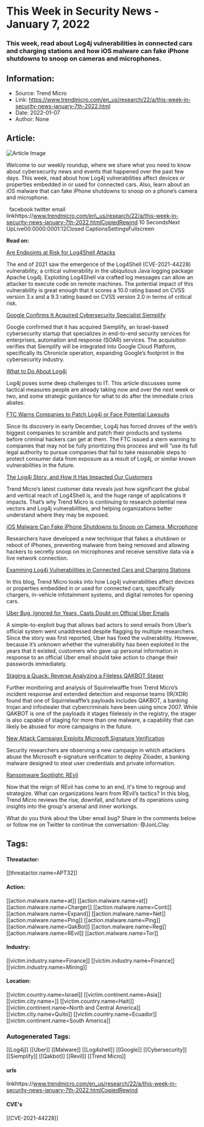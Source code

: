 # This Week in Security News - January 7, 2022
### This week, read about Log4j vulnerabilities in connected cars and charging stations and how iOS malware can fake iPhone shutdowns to snoop on cameras and microphones.

## Information:
+ Source: Trend Micro
+ Link: https://www.trendmicro.com/en_us/research/22/a/this-week-in-security-news-january-7th-2022.html
+ Date: 2022-01-07
+ Author: None


## Article:
![Article Image](https://www.trendmicro.com/content/dam/trendmicro/global/en/research/week-in-security-news.jpg)





Welcome to our weekly roundup, where we share what you need to know about cybersecurity news and events that happened over the past few days. This week, read about how Log4j vulnerabilities affect devices or properties embedded in or used for connected cars. Also, learn about an iOS malware that can fake iPhone shutdowns to snoop on a phone‘s camera and microphone.







  facebook twitter email linkhttps://www.trendmicro.com/en\_us/research/22/a/this-week-in-security-news-january-7th-2022.htmlCopiedRewind 10 SecondsNext UpLive00:0000:0001:12Closed CaptionsSettingsFullscreen




  

**Read on:**  




[Are Endpoints at Risk for Log4Shell Attacks](/en_us/research/21/l/are-endpoints-at-risk-for-log4shell-attacks.html)


The end of 2021 saw the emergence of the Log4Shell (CVE-2021-44228) vulnerability, a critical vulnerability in the ubiquitous Java logging package Apache Log4j. Exploiting Log4Shell via crafted log messages can allow an attacker to execute code on remote machines. The potential impact of this vulnerability is great enough that it scores a 10.0 rating based on CVSS version 3.x and a 9.3 rating based on CVSS version 2.0 in terms of critical risk.


[Google Confirms It Acquired Cybersecurity Specialist Siemplify](https://techcrunch.com/2022/01/04/google-confirms-it-acquired-cybersecurity-specialist-siemplify-reportedly-for-500m-to-become-part-of-google-clouds-chronicle/)


Google confirmed that it has acquired Siemplify, an Israel-based cybersecurity startup that specializes in end-to-end security services for enterprises, automation and response (SOAR) services. The acquisition verifies that Siemplify will be integrated into Google Cloud Platform, specifically its Chronicle operation, expanding Google’s footprint in the cybersecurity industry.


[What to Do About Log4j](/en_us/research/21/l/log4j.html)


Log4j poses some deep challenges to IT. This article discusses some tactical measures people are already taking now and over the next week or two, and some strategic guidance for what to do after the immediate crisis abates.


[FTC Warns Companies to Patch Log4j or Face Potential Lawsuits](https://gizmodo.com/ftc-to-companies-patch-log4j-asap-or-suffer-our-wrath-1848303300)


Since its discovery in early December, Log4j has forced droves of the web’s biggest companies to scramble and patch their products and systems before criminal hackers can get at them. The FTC issued a stern warning to companies that may not be fully prioritizing this process and will “use its full legal authority to pursue companies that fail to take reasonable steps to protect consumer data from exposure as a result of Log4j, or similar known vulnerabilities in the future.


[The Log4j Story, and How It Has Impacted Our Customers](/en_us/research/21/l/the-log4j-story-and-how-it-has-impacted-our-customers.html)


Trend Micro’s latest customer data reveals just how significant the global and vertical reach of Log4Shell is, and the huge range of applications it impacts. That’s why Trend Micro is continuing to research potential new vectors and Log4j vulnerabilities, and helping organizations better understand where they may be exposed.


[iOS Malware Can Fake iPhone Shutdowns to Snoop on Camera, Microphone](https://www.bleepingcomputer.com/news/security/ios-malware-can-fake-iphone-shut-downs-to-snoop-on-camera-microphone/)


Researchers have developed a new technique that fakes a shutdown or reboot of iPhones, preventing malware from being removed and allowing hackers to secretly snoop on microphones and receive sensitive data via a live network connection.


[Examining Log4j Vulnerabilities in Connected Cars and Charging Stations](/en_us/research/21/l/examining-log4j-vulnerabilities-in-connected-cars.html)


In this blog, Trend Micro looks into how Log4j vulnerabilities affect devices or properties embedded in or used for connected cars, specifically chargers, in-vehicle infotainment systems, and digital remotes for opening cars.


[Uber Bug, Ignored for Years, Casts Doubt on Official Uber Emails](https://threatpost.com/uber-bug-ignored-emails/177395/)


A simple-to-exploit bug that allows bad actors to send emails from Uber’s official system went unaddressed despite flagging by multiple researchers. Since the story was first reported, Uber has fixed the vulnerability. However, because it’s unknown whether the vulnerability has been exploited in the years that it existed, customers who gave up personal information in response to an official Uber email should take action to change their passwords immediately.


[Staging a Quack: Reverse Analyzing a Fileless QAKBOT Stager](/en_us/research/21/l/staging-a-quack-reverse-analyzing-fileless-qakbot-stager.html)


Further monitoring and analysis of Squirrelwaffle from Trend Micro’s incident response and extended detection and response teams (IR/XDR) found that one of Squirrelwaffle’s payloads includes QAKBOT, a banking trojan and infostealer that cybercriminals have been using since 2007. While QAKBOT is one of the payloads it stages filelessly in the registry, the stager is also capable of staging for more than one malware, a capability that can likely be abused for more campaigns in the future.


[New Attack Campaign Exploits Microsoft Signature Verification](https://www.darkreading.com/attacks-breaches/new-attack-campaign-exploits-microsoft-signature-verification)


Security researchers are observing a new campaign in which attackers abuse the Microsoft e-signature verification to deploy Zloader, a banking malware designed to steal user credentials and private information.


[Ransomware Spotlight: REvil](https://www.trendmicro.com/vinfo/tmr/?/us/security/news/ransomware-spotlight/ransomware-spotlight-revil)


Now that the reign of REvil has come to an end, it's time to regroup and strategize. What can organizations learn from REvil’s tactics? In this blog, Trend Micro reviews the rise, downfall, and future of its operations using insights into the group's arsenal and inner workings.


What do you think about the Uber email bug? Share in the comments below or follow me on Twitter to continue the conversation: @JonLClay.








## Tags:

#### Threatactor:
[[threatactor.name=APT32]]

#### Action:
[[action.malware.name=at]] [[action.malware.name=at]] [[action.malware.name=Charger]] [[action.malware.name=Conti]] [[action.malware.name=Expand]] [[action.malware.name=Net]] [[action.malware.name=Ping]] [[action.malware.name=Ping]] [[action.malware.name=QakBot]] [[action.malware.name=Reg]] [[action.malware.name=REvil]] [[action.malware.name=Tor]]

#### Industry:
[[victim.industry.name=Finance]] [[victim.industry.name=Finance]] [[victim.industry.name=Mining]]

#### Location:
[[victim.country.name=Israel]] [[victim.continent.name=Asia]] [[victim.city.name=]] [[victim.country.name=Haiti]] [[victim.continent.name=North and Central America]] [[victim.city.name=Quito]] [[victim.country.name=Ecuador]] [[victim.continent.name=South America]]

### Autogenerated Tags:
[[Log4j]] [[Uber]] [[Malware]] [[Log4shell]] [[Google]] [[Cybersecurity]] [[Siemplify]] [[Qakbot]] [[Revil]] [[Trend Micro]]
#### urls
linkhttps://www.trendmicro.com/en_us/research/22/a/this-week-in-security-news-january-7th-2022.htmlCopiedRewind
#### CVE's
[[CVE-2021-44228]]

